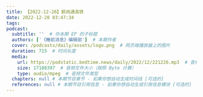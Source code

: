 ```yaml
---
title: 【2022-12-26】鹤岗通高铁
date: 2022-12-28 03:47:34
tags:
podcast:
  subtitle: ''  # 你本期 EP 的子标题
  authors: ['《睡前消息》编辑部']  # 本期作者
  cover: /podcasts/daily/assets/logo.png  # 网页端播放器上的图片
  duration: 715  # 时间长度
  media:
    url: https://podstatic.bedtime.news/daily/2022/12/221226.mp3  # 音频文件
    size: 17180397  # 音频文件大小（按照 Byte 计算）
    type: audio/mpeg  # 音频文件类型
  chapters: null # 本期节目章节 - 如果你想自动生成时间线 [可选的]
  references: null # 本期节目引用信息 - 如果你想自动生成引用信息模块 [可选的]
---
```

